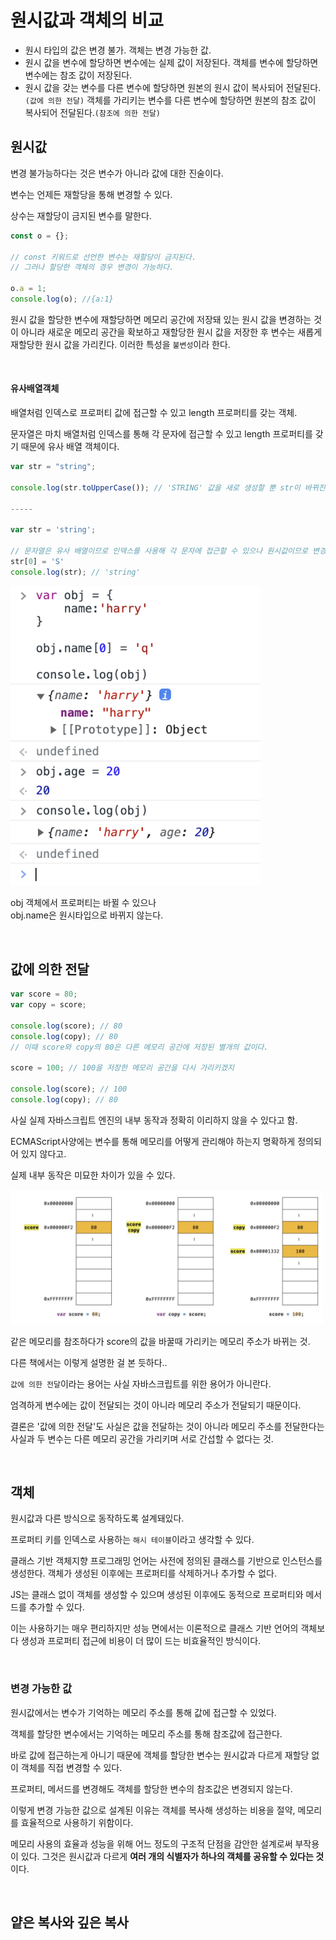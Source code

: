 # 원시값과 객체의 비교

- 원시 타입의 값은 변경 불가. 객체는 변경 가능한 값.
- 원시 값을 변수에 할당하면 변수에는 실제 값이 저장된다. 객체를 변수에 할당하면 변수에는 참조 값이 저장된다.
- 원시 값을 갖는 변수를 다른 변수에 할당하면 원본의 원시 값이 복사되어 전달된다.`(값에 의한 전달)` 객체를 가리키는 변수를 다른 변수에 할당하면 원본의 참조 값이 복사되어 전달된다.`(참조에 의한 전달)`

## 원시값

변경 불가능하다는 것은 변수가 아니라 값에 대한 진술이다.

변수는 언제든 재할당을 통해 변경할 수 있다.

상수는 재할당이 금지된 변수를 말한다.

```js
const o = {};

// const 키워드로 선언한 변수는 재할당이 금지된다.
// 그러나 할당한 객체의 경우 변경이 가능하다.

o.a = 1;
console.log(o); //{a:1}
```

원시 값을 할당한 변수에 재할당하면 메모리 공간에 저장돼 있는 원시 값을 변경하는 것이 아니라 새로운 메모리 공간을 확보하고 재할당한 원시 값을 저장한 후 변수는 새롭게 재할당한 원시 값을 가리킨다.
이러한 특성을 `불변성`이라 한다.

<br>

#### 유사배열객체

배열처럼 인덱스로 프로퍼티 값에 접근할 수 있고 length 프로퍼티를 갖는 객체.

문자열은 마치 배열처럼 인덱스를 통해 각 문자에 접근할 수 있고 length 프로퍼티를 갖기 때문에 유사 배열 객체이다.

```js
var str = "string";

console.log(str.toUpperCase()); // 'STRING' 값을 새로 생성할 뿐 str이 바뀌진 않는다.

-----

var str = 'string';

// 문자열은 유사 배열이므로 인덱스를 사용해 각 문자에 접근할 수 있으나 원시값이므로 변경은 되지 않는다.
str[0] = 'S'
console.log(str); // 'string'
```

<img src="../../image/deepdive/유사배열.png" alt="유사배열" width="400">

obj 객체에서 프로퍼티는 바뀔 수 있으나<br>
obj.name은 원시타입으로 바뀌지 않는다.

<br>

## 값에 의한 전달

```js
var score = 80;
var copy = score;

console.log(score); // 80
console.log(copy); // 80
// 이때 score와 copy의 80은 다른 메모리 공간에 저장된 별개의 값이다.

score = 100; // 100을 저장한 메모리 공간을 다시 가리키겠지

console.log(score); // 100
console.log(copy); // 80
```

사실 실제 자바스크립트 엔진의 내부 동작과 정확히 이리하지 않을 수 있다고 함.

ECMAScript사양에는 변수를 통해 메모리를 어떻게 관리해야 하는지 명확하게 정의되어 있지 않다고.

실제 내부 동작은 미묘한 차이가 있을 수 있다.

<img src="../../image/deepdive/변수복사.png" alt="변수복사" width="500">

같은 메모리를 참조하다가 score의 값을 바꿀때 가리키는 메모리 주소가 바뀌는 것.

다른 책에서는 이렇게 설명한 걸 본 듯하다..

`값에 의한 전달`이라는 용어는 사실 자바스크립트를 위한 용어가 아니란다.

엄격하게 변수에는 값이 전달되는 것이 아니라 메모리 주소가 전달되기 때문이다.

결론은 '값에 의한 전달'도 사실은 값을 전달하는 것이 아니라 메모리 주소를 전달한다는 사실과 두 변수는 다른 메모리 공간을 가리키며 서로 간섭할 수 없다는 것.

<br>

## 객체

원시값과 다른 방식으로 동작하도록 설계돼있다.

프로퍼티 키를 인덱스로 사용하는 `해시 테이블`이라고 생각할 수 있다.

클래스 기반 객체지향 프로그래밍 언어는 사전에 정의된 클래스를 기반으로 인스턴스를 생성한다. 객체가 생성된 이후에는 프로퍼티를 삭제하거나 추가할 수 없다.

JS는 클래스 없이 객체를 생성할 수 있으며 생성된 이후에도 동적으로 프로퍼티와 메서드를 추가할 수 있다.

이는 사용하기는 매우 편리하지만 성능 면에서는 이론적으로 클래스 기반 언어의 객체보다 생성과 프로퍼티 접근에 비용이 더 많이 드는 비효율적인 방식이다.

<br>

### 변경 가능한 값

원시값에서는 변수가 기억하는 메모리 주소를 통해 값에 접근할 수 있었다.

객체를 할당한 변수에서는 기억하는 메모리 주소를 통해 참조값에 접근한다.

바로 값에 접근하는게 아니기 때문에 객체를 할당한 변수는 원시값과 다르게 재할당 없이 객체를 직접 변경할 수 있다.

프로퍼티, 메서드를 변경해도 객체를 할당한 변수의 참조값은 변경되지 않는다.

이렇게 변경 가능한 값으로 설계된 이유는 객체를 복사해 생성하는 비용을 절약, 메모리를 효율적으로 사용하기 위함이다.

메모리 사용의 효율과 성능을 위해 어느 정도의 구조적 단점을 감안한 설계로써 부작용이 있다. 그것은 원시값과 다르게 **여러 개의 식별자가 하나의 객체를 공유할 수 있다는 것**이다.

<br>

## 얕은 복사와 깊은 복사
